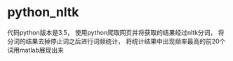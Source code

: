 # python_nltk
代码python版本是3.5，
使用python爬取网页并将获取的结果经过nltk分词，
将分词的结果去掉停止词之后进行词频统计，
将统计结果中出现频率最高的前20个词用matlab展现出来
